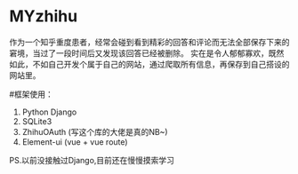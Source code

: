# MYzhihu

作为一个知乎重度患者，经常会碰到看到精彩的回答和评论而无法全部保存下来的窘境，当过了一段时间后又发现该回答已经被删除。
实在是令人郁郁寡欢，既然如此，不如自己开发个属于自己的网站，通过爬取所有信息，再保存到自己搭设的网站里。

#框架使用：
1. Python Django
2. SQLite3
3. ZhihuOAuth (写这个库的大佬是真的NB~)
4. Element-ui (vue + vue route)

PS.以前没接触过Django,目前还在慢慢摸索学习
